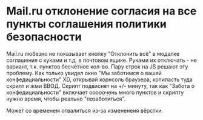 # Mail.ru отклонение согласия на все пункты соглашения политики безопасности

Mail.ru любезно не показывает кнопку "Отклонить всё" в модалке соглашения с куками и т.д. в почтовом ящике. Руками их отключать - не вариант, т.к. пунктов бесчётное кол-во.
Пару строк на JS решают эту проблему. Как только увидел окно "Мы заботимся о вашей конфедициальности" XD, открывай корнсоль браузера, копипасть туда скрипт и жми ВВОД.
Скрипт подвиснет на +/- минуту, так как "Забота о конфедициальности" включает ооооочень много пунктов и скрипту нужно время, чтобы реально "позаботиться".

Может со временем отвалиться из-за измененеия вёрстки.

